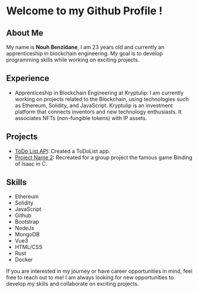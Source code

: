 # Welcome to my Github Profile !

## About Me
My name is **Nouh Benzidane**, I am 23 years old and currently an apprenticeship in blockchain engineering. My goal is to develop programming skills while working on exciting projects.

## Experience
- Apprenticeship in Blockchain Engineering at Kryptulip: I am currently working on projects related to the Blockchain, using technologies such as Ethereum, Solidity, and JavaScript. Kryptulip is an investment platform that connects inventors and new technology enthusiasts. It associates NFTs (non-fungible tokens) with IP assets.

## Projects
- [ToDo List API](https://github.com/FouziGit/API_Task): Created a ToDoList app.
- [Project Name 2](https://github.com/FouziGit/TheBinding_of_Briatte): Recreated for a group project the famous game Binding of Isaac in C.

## Skills
- Ethereum
- Solidity
- JavaScript
- Github
- Bootstrap
- NodeJs
- MongoDB
- Vue3
- HTML/CSS
- Rust
- Docker

If you are interested in my journey or have career opportunities in mind, feel free to reach out to me! I am always looking for new opportunities to develop my skills and collaborate on exciting projects.
